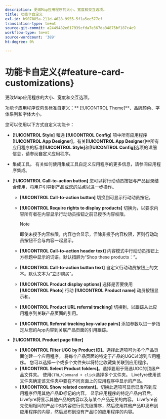 ```yaml
---
description: 更改Map应用程序的大小、宽度和交互选项。
title: 功能卡自定义
exl-id: b907885a-211d-4628-9955-5f1a5ec577cf
translation-type: tm+mt
source-git-commit: a2449482e617939cfda7e367da34875bf187c4c9
workflow-type: tm+mt
source-wordcount: '389'
ht-degree: 0%

---
```


# 功能卡自定义{#feature-card-customizations}

更改Map应用程序的大小、宽度和交互选项。

<!-- 
r_feature_card_customization.dita
 -->

功能卡应用程序仅包含标准自定义：** [!UICONTROL Theme]**、品牌颜色、字体系列和字体大小。

您可以使用以下方式自定义功能卡：

* **[!UICONTROL Style]** 和选 **[!UICONTROL Config]** 项中所有应用程序 **[!UICONTROL App Designer]**。有关&#x200B;**[!UICONTROL App Designer]**&#x200B;中所有应用程序的标准&#x200B;**[!UICONTROL Style]**&#x200B;和&#x200B;**[!UICONTROL Config]**&#x200B;选项的详细信息，请参阅自定义应用程序。

* 集成工具。 有关如何使用集成工具自定义应用程序的更多信息，请参阅应用程序集成。
* **[!UICONTROL Call-to-action button]** 您可以将行动动员按钮与产品目录结合使用，将用户引导到产品或您的站点以进一步操作。

   * **[!UICONTROL Call-to-action button]** 切换到可显示行动动员按钮。
   * **[!UICONTROL Require rights to display products]** 切换为，以要求内容所有者在内容显示行动动员按钮之前已授予内容权限。

      >[!NOTE]
      >
      >即使未授予内容权限，内容也会显示，但除非授予内容权限，否则行动动员按钮不会与内容一起显示。

   * **[!UICONTROL Call-to-action header text]** 内容模式中行动动员按钮上方标题中显示的词语。默认措辞为“Shop these products：”。
   * **[!UICONTROL Call-to-action button text]** 自定义行动动员按钮上的文本。默认文本为“立即购买”。
   * **[!UICONTROL Product display options]** 选择是否要使用 **[!UICONTROL Photo]** 行动 **[!UICONTROL Product name]** 动员按钮显示和。
   * **[!UICONTROL Product URL referral tracking]** 切换到，以跟踪从此应用程序到关联产品页面的引用。
   * **[!UICONTROL Referral tracking key-value pairs]** 添加参数以进一步指定从您的App内容到关联产品页面的引用跟踪。

* **[!UICONTROL Product page filter]**

   * **[!UICONTROL Filter UGC by Product ID]**。选择此选项可为多个产品页面创建一个应用程序。 将每个产品页面的特定于产品的UGC过滤到应用程序。 您可以选择一个或多个文件夹以将特定收藏集关联到应用程序。
   * **[!UICONTROL Select Product folders]**。选择要用于筛选UGC的顶级产品文件夹。 使用`CTRL/Command + click`选择多个文件夹。 Livefyre使用该文件夹确定该文件夹中要在不同页面上的应用程序中显示的产品。
   * **[!UICONTROL Show related content]**。切换此选项可显示已发布到应用程序但用其他产品ID标记的内容。 显示应用程序的特定产品内容后，Livefyre将显示其他产品的内容以及与某个产品无关的内容。 Livefyre首先使用相同的产品ID对内容进行优先级排序，然后使用其他产品ID发布到应用程序的内容，然后发布到没有产品ID的应用程序的内容。
